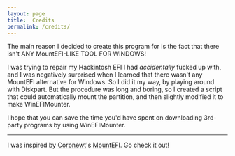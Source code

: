 ```yaml
---
layout: page
title:  Credits
permalink: /credits/
---
```


The main reason I decided to create this program for is the fact that there isn't ANY MountEFI-LIKE TOOL FOR WINDOWS! 

I was trying to repair my Hackintosh EFI I had _accidentally_ fucked up with, and I was negatively surprised when I learned that there wasn't any MountEFI alternative for Windows. So I did it my way, by playing around with Diskpart. But the procedure was long and boring, so I created a script that could automatically mount the partition, and then slightly modified it to make WinEFIMounter.

I hope that you can save the time you'd have spent on downloading 3rd-party programs by using WinEFIMounter.

____________________________________
I was inspired by [Corpnewt](https://github.com/corpnewt)'s [MountEFI](https://github.com/corpnewt/MountEFI). Go check it out!

